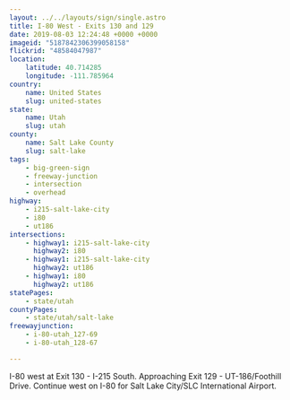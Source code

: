```yaml
---
layout: ../../layouts/sign/single.astro
title: I-80 West - Exits 130 and 129
date: 2019-08-03 12:24:48 +0000 +0000
imageid: "5187842306399058158"
flickrid: "48584047987"
location:
    latitude: 40.714285
    longitude: -111.785964
country:
    name: United States
    slug: united-states
state:
    name: Utah
    slug: utah
county:
    name: Salt Lake County
    slug: salt-lake
tags:
    - big-green-sign
    - freeway-junction
    - intersection
    - overhead
highway:
    - i215-salt-lake-city
    - i80
    - ut186
intersections:
    - highway1: i215-salt-lake-city
      highway2: i80
    - highway1: i215-salt-lake-city
      highway2: ut186
    - highway1: i80
      highway2: ut186
statePages:
    - state/utah
countyPages:
    - state/utah/salt-lake
freewayjunction:
    - i-80-utah_127-69
    - i-80-utah_128-67

---
```

I-80 west at Exit 130 - I-215 South.  Approaching Exit 129 - UT-186/Foothill Drive.  Continue west on I-80 for Salt Lake City/SLC International Airport.